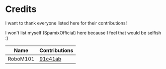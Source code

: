 # Credits

I want to thank everyone listed here for their contributions!

I won't list myself (SpamixOfficial) here because I feel that would be selfish :)

| Name     | Contributions |
|----------|---------------|
| RoboM101 | [91c41ab](https://github.com/SpamixOfficial/taap-rs/commit/91c41abafdb1b3dfba9c18462f185545ae28464e) |
